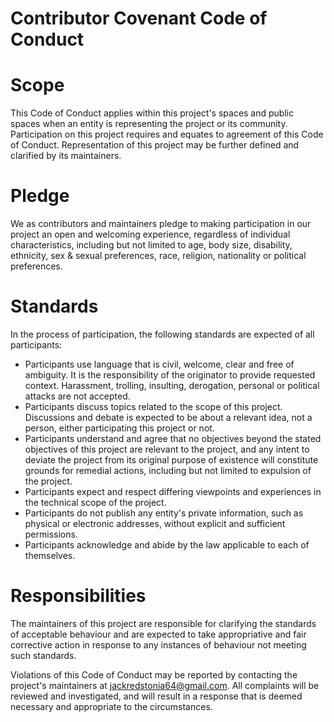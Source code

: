 # Contributor Covenant Code of Conduct

# Scope

This Code of Conduct applies within this project's spaces and public spaces when an entity is representing the project or its community. Participation on this project requires and equates to agreement of this Code of Conduct. Representation of this project may be further defined and clarified by its maintainers.

# Pledge

We as contributors and maintainers pledge to making participation in our project an open and welcoming experience, regardless of individual characteristics, including but not limited to age, body size, disability, ethnicity, sex & sexual preferences, race, religion, nationality or political preferences.

# Standards

In the process of participation, the following standards are expected of all participants:

- Participants use language that is civil, welcome, clear and free of ambiguity. It is the responsibility of the originator to provide requested context. Harassment, trolling, insulting, derogation, personal or political attacks are not accepted.
- Participants discuss topics related to the scope of this project. Discussions and debate is expected to be about a relevant idea, not a person, either participating this project or not.
- Participants understand and agree that no objectives beyond the stated objectives of this project are relevant to the project, and any intent to deviate the project from its original purpose of existence will constitute grounds for remedial actions, including but not limited to expulsion of the project.
- Participants expect and respect differing viewpoints and experiences in the technical scope of the project.
- Participants do not publish any entity's private information, such as physical or electronic addresses, without explicit and sufficient permissions.
- Participants acknowledge and abide by the law applicable to each of themselves.

# Responsibilities

The maintainers of this project are responsible for clarifying the standards of acceptable behaviour and are expected to take appropriative and fair corrective action in response to any instances of behaviour not meeting such standards.

Violations of this Code of Conduct may be reported by contacting the project's maintainers at jackredstonia64@gmail.com. All complaints will be reviewed and investigated, and will result in a response that is deemed necessary and appropriate to the circumstances.
